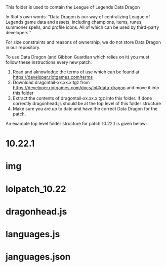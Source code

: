 This folder is used to contain the League of Legends Data Dragon

In Riot's own words: "Data Dragon is our way of centralizing League of Legends game data and assets, including champions, items, runes, summoner spells, and profile icons. All of which can be used by third-party developers." 

For size constraints and reasons of ownership, we do not store Data Dragon in our repository.

To use Data Dragon (and Gibbon Guardian which relies on it) you must follow these instructions every new patch.

1. Read and aknowledge the terms of use which can be found at https://developer.riotgames.com/terms
2. Download dragontail-xx.xx.x.tgz from https://developer.riotgames.com/docs/lol#data-dragon and move it into this folder
3. Extract the contents of dragontail-xx.xx.x.tgz into this folder.  If done correctly dragonhead.js should be at the top level of this folder structure
4. Make sure you are up to date and have the correct Data Dragon for the patch.

An example top level folder structure for patch 10.22.1 is given below:
# 10.22.1
# img
# lolpatch_10.22
# dragonhead.js
# languages.js
# janguages.json